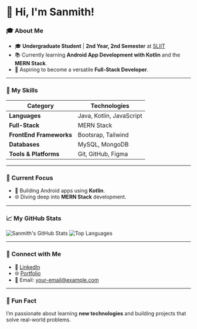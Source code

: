 # 👋 Hi, I'm Sanmith!

### 🎓 About Me
- 🎓 **Undergraduate Student** | **2nd Year, 2nd Semester** at [SLIIT](https://www.sliit.lk/)
- 📚 Currently learning **Android App Development with Kotlin** and the **MERN Stack**.
- 🌟 Aspiring to become a versatile **Full-Stack Developer**.

---

### 🚀 My Skills
| **Category**            | **Technologies**                                      |
|-------------------------|-------------------------------------------------------|
| **Languages**           | Java, Kotlin, JavaScript                              |
| **Full-Stack**          | MERN Stack                                            |
| **FrontEnd Frameworks** | Bootsrap, Tailwind                                    |
| **Databases**           | MySQL, MongoDB                                        |
| **Tools & Platforms**   | Git, GitHub, Figma                                    |

---

### 🔭 Current Focus
- 📱 Building Android apps using **Kotlin**.
- 🌐 Diving deep into **MERN Stack** development.

---

### 📈 My GitHub Stats
![Sanmith's GitHub Stats](https://github-readme-stats.vercel.app/api?username=Sanmith2002&show_icons=true&theme=radical)
![Top Languages](https://github-readme-stats.vercel.app/api/top-langs/?username=Sanmith2002&layout=compact&theme=radical)

---

### 🤝 Connect with Me
- 💼 [LinkedIn](https://www.linkedin.com/in/dinura-sanmith-9a3917296/)  
- 🌐 [Portfolio](https://yourportfolio.com)  
- 📧 Email: [your-email@example.com](mailto:your-email@example.com)

---

### 🌱 Fun Fact
I’m passionate about learning **new technologies** and building projects that solve real-world problems.
